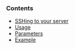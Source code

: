 ### Contents

*   [SSHing to your server](#ssh)
*   [Usage](#usage1)
*   [Parameters](#params)
*   [Example](#example)
    
   



